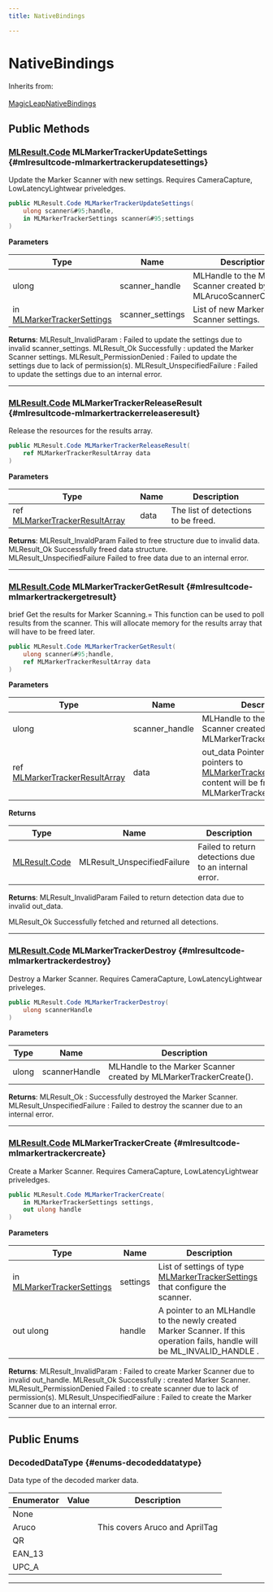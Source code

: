 ```yaml
---
title: NativeBindings

---
```


# NativeBindings







Inherits from: <br></br>[MagicLeapNativeBindings](/unity-api/api/UnityEngine.XR.MagicLeap.Native/MagicLeapNativeBindings/UnityEngine.XR.MagicLeap.Native.MagicLeapNativeBindings.md)




## Public Methods

### [MLResult.Code](/unity-api/api/UnityEngine.XR.MagicLeap/UnityEngine.XR.MagicLeap.MLResult.md#enums-code) MLMarkerTrackerUpdateSettings {#mlresultcode-mlmarkertrackerupdatesettings}

Update the Marker Scanner with new settings. Requires CameraCapture, LowLatencyLightwear priveledges. 

```csharp
public MLResult.Code MLMarkerTrackerUpdateSettings(
    ulong scanner&#95;handle,
    in MLMarkerTrackerSettings scanner&#95;settings
)
```


**Parameters**

| Type | Name  | Description  | 
|--|--|--|
| ulong |scanner&#95;handle|MLHandle to the Marker Scanner created by MLArucoScannerCreate(). |
| in [MLMarkerTrackerSettings](/unity-api/api/UnityEngine.XR.MagicLeap/MLMarkerTracker/NativeBindings/UnityEngine.XR.MagicLeap.MLMarkerTracker.NativeBindings.MLMarkerTrackerSettings.md) |scanner&#95;settings|List of new Marker Scanner settings. |






**Returns**:   MLResult&#95;InvalidParam  : Failed to update the settings due to invalid scanner&#95;settings.   MLResult&#95;Ok Successfully  : updated the Marker Scanner settings.   MLResult&#95;PermissionDenied  : Failed to update the settings due to lack of permission(s).   MLResult&#95;UnspecifiedFailure  : Failed to update the settings due to an internal error. 



-----------

### [MLResult.Code](/unity-api/api/UnityEngine.XR.MagicLeap/UnityEngine.XR.MagicLeap.MLResult.md#enums-code) MLMarkerTrackerReleaseResult {#mlresultcode-mlmarkertrackerreleaseresult}

Release the resources for the results array. 

```csharp
public MLResult.Code MLMarkerTrackerReleaseResult(
    ref MLMarkerTrackerResultArray data
)
```


**Parameters**

| Type | Name  | Description  | 
|--|--|--|
| ref [MLMarkerTrackerResultArray](/unity-api/api/UnityEngine.XR.MagicLeap/MLMarkerTracker/NativeBindings/UnityEngine.XR.MagicLeap.MLMarkerTracker.NativeBindings.MLMarkerTrackerResultArray.md) |data|The list of detections to be freed.|






**Returns**: MLResult&#95;InvaldParam Failed to free structure due to invalid data. MLResult&#95;Ok Successfully freed data structure. MLResult&#95;UnspecifiedFailure Failed to free data due to an internal error. 



-----------

### [MLResult.Code](/unity-api/api/UnityEngine.XR.MagicLeap/UnityEngine.XR.MagicLeap.MLResult.md#enums-code) MLMarkerTrackerGetResult {#mlresultcode-mlmarkertrackergetresult}

brief Get the results for Marker Scanning.= This function can be used to poll results from the scanner. This will allocate memory for the results array that will have to be freed later. 

```csharp
public MLResult.Code MLMarkerTrackerGetResult(
    ulong scanner&#95;handle,
    ref MLMarkerTrackerResultArray data
)
```


**Parameters**

| Type | Name  | Description  | 
|--|--|--|
| ulong |scanner&#95;handle|  MLHandle   to the Marker Scanner created by MLMarkerTrackerCreate(). |
| ref [MLMarkerTrackerResultArray](/unity-api/api/UnityEngine.XR.MagicLeap/MLMarkerTracker/NativeBindings/UnityEngine.XR.MagicLeap.MLMarkerTracker.NativeBindings.MLMarkerTrackerResultArray.md) |data|out&#95;data Pointer to an array of pointers to [MLMarkerTrackerResult](/unity-api/api/UnityEngine.XR.MagicLeap/MLMarkerTracker/NativeBindings/UnityEngine.XR.MagicLeap.MLMarkerTracker.NativeBindings.MLMarkerTrackerResult.md). The content will be freed by the MLMarkerTrackerReleaseResult. |



**Returns**

| Type | Name | Description | 
|--|--|--|
| [MLResult.Code](/unity-api/api/UnityEngine.XR.MagicLeap/UnityEngine.XR.MagicLeap.MLResult.md#enums-code) |MLResult&#95;UnspecifiedFailure|Failed to return detections due to an internal error. |




**Returns**: MLResult&#95;InvalidParam Failed to return detection data due to invalid out&#95;data. 

MLResult&#95;Ok Successfully fetched and returned all detections. 



-----------

### [MLResult.Code](/unity-api/api/UnityEngine.XR.MagicLeap/UnityEngine.XR.MagicLeap.MLResult.md#enums-code) MLMarkerTrackerDestroy {#mlresultcode-mlmarkertrackerdestroy}

Destroy a Marker Scanner. Requires CameraCapture, LowLatencyLightwear priveleges. 

```csharp
public MLResult.Code MLMarkerTrackerDestroy(
    ulong scannerHandle
)
```


**Parameters**

| Type | Name  | Description  | 
|--|--|--|
| ulong |scannerHandle|MLHandle to the Marker Scanner created by MLMarkerTrackerCreate(). |






**Returns**:   MLResult&#95;Ok  : Successfully destroyed the Marker Scanner.
  MLResult&#95;UnspecifiedFailure  : Failed to destroy the scanner due to an internal error. 



-----------

### [MLResult.Code](/unity-api/api/UnityEngine.XR.MagicLeap/UnityEngine.XR.MagicLeap.MLResult.md#enums-code) MLMarkerTrackerCreate {#mlresultcode-mlmarkertrackercreate}

Create a Marker Scanner. Requires CameraCapture, LowLatencyLightwear priveledges. 

```csharp
public MLResult.Code MLMarkerTrackerCreate(
    in MLMarkerTrackerSettings settings,
    out ulong handle
)
```


**Parameters**

| Type | Name  | Description  | 
|--|--|--|
| in [MLMarkerTrackerSettings](/unity-api/api/UnityEngine.XR.MagicLeap/MLMarkerTracker/NativeBindings/UnityEngine.XR.MagicLeap.MLMarkerTracker.NativeBindings.MLMarkerTrackerSettings.md) |settings|List of settings of type  [MLMarkerTrackerSettings](/unity-api/api/UnityEngine.XR.MagicLeap/MLMarkerTracker/NativeBindings/UnityEngine.XR.MagicLeap.MLMarkerTracker.NativeBindings.MLMarkerTrackerSettings.md)  that configure the scanner. |
| out ulong |handle|A pointer to an   MLHandle   to the newly created Marker Scanner. If this operation fails, handle will be   ML&#95;INVALID&#95;HANDLE  . |






**Returns**:   MLResult&#95;InvalidParam  : Failed to create Marker Scanner due to invalid out&#95;handle.   MLResult&#95;Ok Successfully  : created Marker Scanner.   MLResult&#95;PermissionDenied Failed  : to create scanner due to lack of permission(s).   MLResult&#95;UnspecifiedFailure  : Failed to create the Marker Scanner due to an internal error. 



-----------

## Public Enums

### DecodedDataType {#enums-decodeddatatype}

Data type of the decoded marker data. 

| Enumerator | Value | Description |
| ---------- | ----- | ----------- |
| None | |   |
| Aruco | | This covers Aruco and AprilTag   |
| QR | |   |
| EAN_13 | |   |
| UPC_A | |   |








-----------

